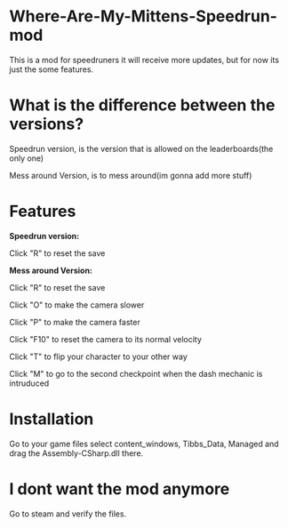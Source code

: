 # Where-Are-My-Mittens-Speedrun-mod

This is a mod for speedruners it will receive more updates, but for now its just the some features.

# What is the difference between the versions?

Speedrun version, is the version that is allowed on the leaderboards(the only one)

Mess around Version, is to mess around(im gonna add more stuff)

# Features

**Speedrun version:**

Click "R" to reset the save

**Mess around Version:**

Click "R" to reset the save

Click "O" to make the camera slower

Click "P" to make the camera faster

Click "F10" to reset the camera to its normal velocity

Click "T" to flip your character to your other way

Click "M" to go to the second checkpoint when the dash mechanic is intruduced

# Installation

Go to your game files select content_windows, Tibbs_Data, Managed and drag the Assembly-CSharp.dll there.

# I dont want the mod anymore

Go to steam and verify the files.
